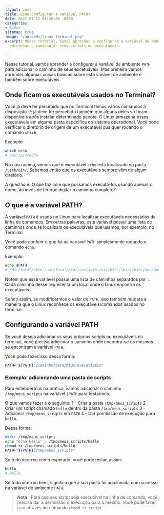 ```yaml
---
layout: post
title: Como configurar a variável PATH?
date: 2021-01-12 01:26:00 -0200
categories:
- linux
sitemap: true
image: "/uploads/linux-terminal.png"
excerpt: Nesse tutorial, vamos aprender a configurar a variável de ambiente PATH para
  adicionar o caminho de seus scripts ou executáveis.

---
```

Nesse tutorial, vamos aprender a configurar a variável de ambiente `PATH` para adicionar o caminho de seus excetuáveis. Mas primeiro vamos aprender algumas coisas básicas sobre esta variável de ambiente e também sobre executáveis.

## Onde ficam os executáveis usados no Terminal?

Você já deve ter percebido que no Terminal temos vários comandos à disposição. E já deve ter percebido também que alguns deles só ficam disponíveis após instalar determinado pacote. O Linux armazena esses executáveis em alguma pasta específica do sistema operacional. Você pode verificar o diretório de origem de um executável qualquer rodando o comando `which`.

Exemplo:

```bash
which echo
# /usr/bin/echo
```

No caso acima, vemos que o executável `echo` está localizado na pasta `/usrb/bin/`.
Sabemos então que os executáveis sempre vêm de algum diretório.

A questão é:  O que faz com que possamos executá-los usando apenas o nome, ao invés de ter que digitar o caminho completo?

## O que é a variável PATH?

A variável `PATH` é usada no Linux para localizar executáveis necessários da linha de comandos.  Em outras palavras, esta variável possui uma lista de caminhos onde se localizam os executáveis que usamos, por exemplo, no Terminal.

Você pode conferir o que há na variável `PATH` simplesmente rodando o comando `echo`.

Exemplo:

```bash
echo $PATH
# /usr/local/sbin:/usr/local/bin:/usr/sbin:/usr/bin:/sbin:/bin:/usr/games:/usr/local/games:/snap/bin
```

Notem que essa variável possui uma lista de caminhos separados por `:`. Cada caminho desse representa um local onde o Linux encontra os executáveis.

Sendo assim, se modificarmos o valor de `PATH`, isso também mudará a maneira que o Linux reconhece os executáveis/comandos usados no terminal.

## Configurando a variável PATH

Se você deseja adicionar os seus próprios scripts ou executáveis no terminal, você precisa adicionar o caminho onde encontra-se os mesmos se encontram à variável `PATH`.

Você pode fazer isso dessa forma:

```bash
PATH="${PATH}:/caminho/para/meus/executáveis"
```

### Exemplo: adicionando uma pasta de scripts

Para entendermos na prática, vamos adicionar o caminho `/tmp/meus_scripts` na variável `$PATH` para testarmos.

O que vamos fazer é o seguinte:
1 - Criar a pasta `/tmp/meus_scripts`
2 - Criar um script chamado `hello` dentro da pasta `/tmp/meus_scripts`
3 - Adicionar `/tmp/meus_scripts` em `PATH`
4 - Dar permissão de execução para `hello`.

Dessa forma:

```bash
mkdir /tmp/meus_scripts
echo "echo Hello" > /tmp/meus_scripts/hello
chmod +x /tmp/meus_scripts/hello
PATH="${PATH}:/tmp/meus_scripts"
```

Se tudo ocorreu como esperado, você pode testar, assim:

```bash
hello
# Hello
```

Se tudo ocorreu bem, significa que a sua pasta foi adicionada com sucesso na variável de ambiente `PATH`.

> **Nota** : Para que seu script seja executável na linha de comando, você precisa dar a permissão d execução para o mesmo. Você pode fazer isso através do comando `chmod +x script`.